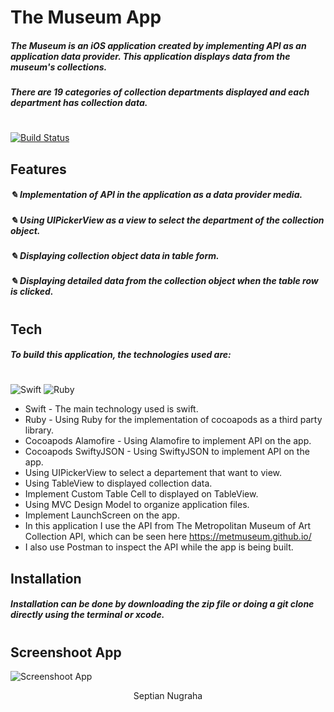 # The Museum App
##### The Museum is an iOS application created by implementing API as an application data provider. This application displays data from the museum's collections.
##### There are 19 categories of collection departments displayed and each department has collection data.
# 
[![Build Status](https://img.shields.io/badge/iOS-000000?style=flat&logo=ios&logoColor=white)]()

## Features

##### ✎ Implementation of API in the application as a data provider media.
##### ✎ Using UIPickerView as a view to select the department of the collection object.
##### ✎ Displaying collection object data in table form.
##### ✎ Displaying detailed data from the collection object when the table row is clicked.

# 
#
## Tech

##### To build this application, the technologies used are:
# 
![Swift](https://img.shields.io/badge/swift-F54A2A?style=for-the-badge&logo=swift&logoColor=white) ![Ruby](https://img.shields.io/badge/ruby-%23CC342D.svg?style=for-the-badge&logo=ruby&logoColor=white) 

- Swift - The main technology used is swift.
- Ruby - Using Ruby for the implementation of cocoapods as a third party library.
- Cocoapods Alamofire - Using Alamofire to implement API on the app.
- Cocoapods SwiftyJSON - Using SwiftyJSON to implement API on the app.
- Using UIPickerView to select a departement that want to view.
- Using TableView to displayed collection data.
- Implement Custom Table Cell to displayed on TableView.
- Using MVC Design Model to organize application files.
- Implement LaunchScreen on the app.
- In this application I use the API from The Metropolitan Museum of Art Collection API, which can be seen here https://metmuseum.github.io/
- I also use Postman to inspect the API while the app is being built.


## Installation

##### Installation can be done by downloading the zip file or doing a git clone directly using the terminal or xcode.
#
#
## Screenshoot App
![Screenshoot App](https://github.com/user-attachments/assets/79179689-6bd4-4d43-8e52-de9ccbe62800)

<div align="center">
Septian Nugraha
</div>
